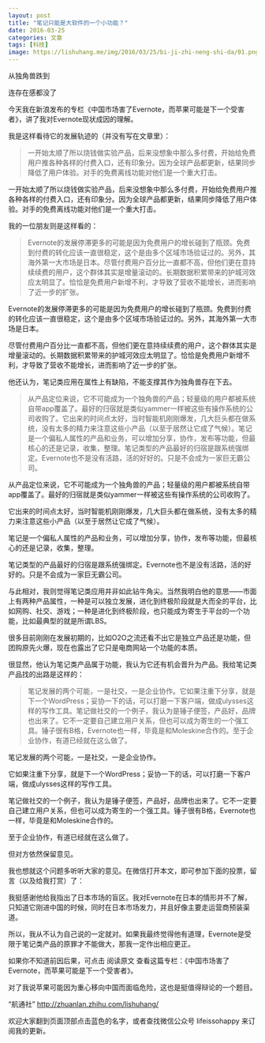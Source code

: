 ```yaml
---
layout: post
title: "笔记只能是大软件的一个小功能？"
date: 2016-03-25
categories: 文章
tags: [科技]
image: https://lishuhang.me/img/2016/03/25/bi-ji-zhi-neng-shi-da/01.png
---
```


从独角兽跌到

连存在感都没了

今天我在新浪发布的专栏《中国市场害了Evernote，而苹果可能是下一个受害者》，讲了我对Evernote现状成因的理解。

我是这样看待它的发展轨迹的（并没有写在文章里）：

> 一开始太顺了所以烧钱做实验产品，后来没想象中那么多付费，开始给免费用户推各种各样的付费入口，还有印象分。因为全球产品都更新，结果同步降低了用户体验。对手的免费离线功能对他们是一个重大打击。

一开始太顺了所以烧钱做实验产品，后来没想象中那么多付费，开始给免费用户推各种各样的付费入口，还有印象分。因为全球产品都更新，结果同步降低了用户体验。对手的免费离线功能对他们是一个重大打击。

我的一位朋友则是这样看的：

> Evernote的发展停滞更多的可能是因为免费用户的增长碰到了瓶颈。免费到付费的转化应该一直很稳定，这个是由多个区域市场验证过的。另外，其海外第一大市场是日本。尽管付费用户百分比一直都不高，但他们更在意持续续费的用户，这个群体其实是增量滚动的。长期数据积累带来的护城河效应太明显了。恰恰是免费用户新增不利，才导致了营收不能增长，进而影响了近一步的扩张。

Evernote的发展停滞更多的可能是因为免费用户的增长碰到了瓶颈。免费到付费的转化应该一直很稳定，这个是由多个区域市场验证过的。另外，其海外第一大市场是日本。

尽管付费用户百分比一直都不高，但他们更在意持续续费的用户，这个群体其实是增量滚动的。长期数据积累带来的护城河效应太明显了。恰恰是免费用户新增不利，才导致了营收不能增长，进而影响了近一步的扩张。

他还认为，笔记类应用在属性上有缺陷，不能支撑其作为独角兽存在下去。

> 从产品定位来说，它不可能成为一个独角兽的产品；轻量级的用户都被系统自带app覆盖了。最好的归宿就是类似yammer一样被这些有操作系统的公司收购了。它出来的时间点太好，当时智能机刚刚爆发，几大巨头都在做系统，没有太多的精力来注意这些小产品（以至于居然让它成了气候）。笔记是一个偏私人属性的产品和业务，可以增加分享，协作，发布等功能，但最核心的还是记录，收集，整理。笔记类型的产品最好的归宿是跟系统强绑定。Evernote也不是没有活路，活的好好的。只是不会成为一家巨无霸公司。

从产品定位来说，它不可能成为一个独角兽的产品；轻量级的用户都被系统自带app覆盖了。最好的归宿就是类似yammer一样被这些有操作系统的公司收购了。

它出来的时间点太好，当时智能机刚刚爆发，几大巨头都在做系统，没有太多的精力来注意这些小产品（以至于居然让它成了气候）。

笔记是一个偏私人属性的产品和业务，可以增加分享，协作，发布等功能，但最核心的还是记录，收集，整理。

笔记类型的产品最好的归宿是跟系统强绑定。Evernote也不是没有活路，活的好好的。只是不会成为一家巨无霸公司。

与此相对，我则觉得笔记类应用并非如此钻牛角尖。当然我明白他的意思——市面上有两种产品属性，一种是可以独立发展，进化到终极阶段就是大而全的平台，比如网购、社交、游戏；一种是进化到终极阶段，也只能成为寄生于平台的一个功能，比如最典型的就是所谓LBS。

很多目前刚刚在发展初期的，比如O2O之流还看不出它是独立产品还是功能，但团购原先火爆，现在也露出了它只是电商网站一个功能的本质。

很显然，他认为笔记类产品属于功能，我认为它还有机会晋升为产品。我给笔记类产品找的出路是这样的：

> 笔记发展的两个可能，一是社交，一是企业协作。它如果注重下分享，就是下一个WordPress；妥协一下的话，可以打磨一下客户端，做成ulysses这样的写作工具。笔记做社交的一个例子，我认为是锤子便签，产品好，品牌也出来了。它不一定要自己建立用户关系，但也可以成为寄生的一个强工具。锤子很有B格，Evernote也一样，毕竟是和Moleskine合作的。至于企业协作，有道已经就在这么做了。

笔记发展的两个可能，一是社交，一是企业协作。

它如果注重下分享，就是下一个WordPress；妥协一下的话，可以打磨一下客户端，做成ulysses这样的写作工具。

笔记做社交的一个例子，我认为是锤子便签，产品好，品牌也出来了。它不一定要自己建立用户关系，但也可以成为寄生的一个强工具。锤子很有B格，Evernote也一样，毕竟是和Moleskine合作的。

至于企业协作，有道已经就在这么做了。

但对方依然保留意见。

我也想就这个问题多听听大家的意见。在微信打开本文，即可参加下面的投票，留言（以及给我打赏）了：

我挺感谢他给我指出了日本市场的盲区。我对Evernote在日本的情形并不了解，只知道它刚进中国的时候，同时在日本市场发力，并且好像主要走运营商预装渠道。

所以，我从不认为自己说的一定就对。如果我最终觉得他有道理，Evernote是受限于笔记类产品的原罪才不能做大，那我一定作出相应更正。

如果你不知道前因后果，可点击 阅读原文 查看这篇专栏：《中国市场害了Evernote，而苹果可能是下一个受害者》。

对了我说苹果可能因为重心移向中国而面临危险，这也是挺值得辩论的一个题目。

“航通社” http://zhuanlan.zhihu.com/lishuhang/

欢迎大家翻到页面顶部点击蓝色的名字，或者查找微信公众号 lifeissohappy 来订阅我的更新。